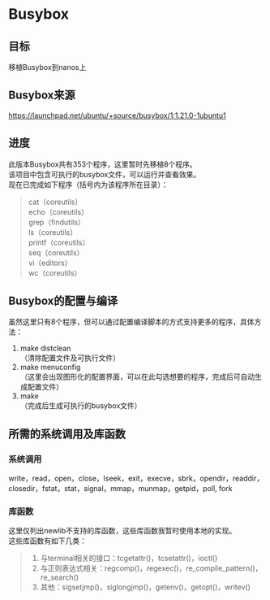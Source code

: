 # Busybox

## 目标
移植Busybox到nanos上

## Busybox来源
https://launchpad.net/ubuntu/+source/busybox/1:1.21.0-1ubuntu1

## 进度
此版本Busybox共有353个程序，这里暂时先移植8个程序。   
该项目中包含可执行的busybox文件，可以运行并查看效果。  
现在已完成如下程序（括号内为该程序所在目录）：
> cat（coreutils）  
> echo（coreutils）  
> grep（findutils）  
> ls（coreutils）  
> printf（coreutils）  
> seq（coreutils）  
> vi（editors）  
> wc（coreutils）  

## Busybox的配置与编译
虽然这里只有8个程序，但可以通过配置编译脚本的方式支持更多的程序，具体方法：  
1. make distclean  
（清除配置文件及可执行文件）
2. make menuconfig  
（这里会出现图形化的配置界面，可以在此勾选想要的程序，完成后可自动生成配置文件）
3. make  
（完成后生成可执行的busybox文件）  

## 所需的系统调用及库函数
### 系统调用
write，read，open，close，lseek，exit，execve，sbrk，opendir，readdir，closedir，fstat，stat，signal，mmap，munmap，getpid，poll, fork
### 库函数
这里仅列出newlib不支持的库函数，这些库函数我暂时使用本地的实现。  
这些库函数有如下几类：  
> 1. 与terminal相关的接口：tcgetattr()，tcsetattr()，ioctl()  
> 2. 与正则表达式相关：regcomp()，regexec()，re_compile_pattern()，re_search()  
> 3. 其他：sigsetjmp()，siglongjmp()，getenv()，getopt()，writev()    
